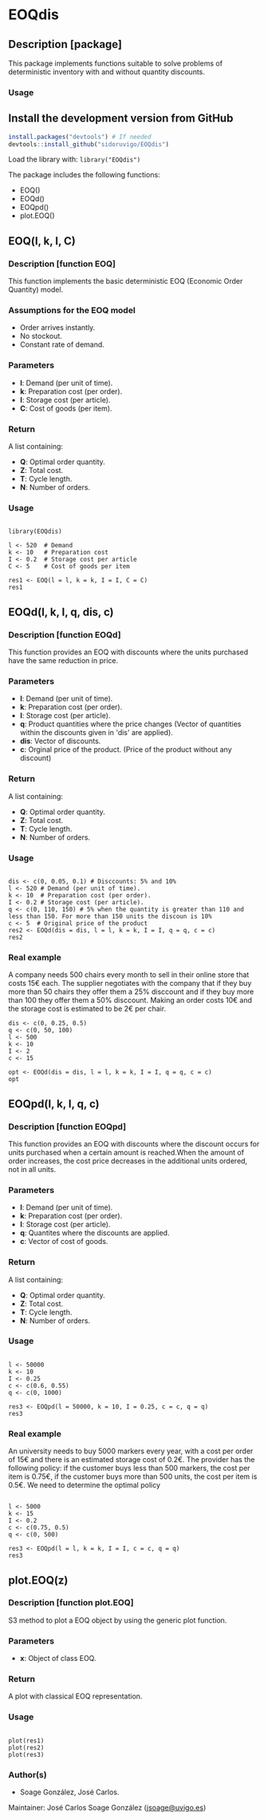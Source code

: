 # EOQdis

## Description [package]

This package implements functions suitable to solve problems of deterministic inventory with and without quantity discounts. 

### Usage

## Install the development version from GitHub

```r
install.packages("devtools") # If needed
devtools::install_github("sidoruvigo/EOQdis")
```

Load the library with:  `library("EOQdis")`

The package includes the following functions:
+ EOQ()
+ EOQd()
+ EOQpd()
+ plot.EOQ()

## EOQ(l, k, I, C)

### Description [function EOQ] 

This function implements the basic deterministic EOQ (Economic Order Quantity) model.

### Assumptions for the EOQ model

+ Order arrives instantly.
+ No stockout.
+ Constant rate of demand.

### Parameters

+ **l**: Demand (per unit of time).
+ **k**: Preparation cost (per order).
+ **I**: Storage cost (per article).
+ **C**: Cost of goods (per item).

### Return

A list containing:

+ **Q**: Optimal order quantity.
+ **Z**: Total cost.
+ **T**: Cycle length.
+ **N**: Number of orders.


### Usage

```{r, eval=T, fig.align='center',message = FALSE, fig.height = 4, fig.width = 6, warning = FALSE, comment=""}

library(EOQdis)

l <- 520  # Demand
k <- 10   # Preparation cost
I <- 0.2  # Storage cost per article
C <- 5    # Cost of goods per item

res1 <- EOQ(l = l, k = k, I = I, C = C)
res1

```


## EOQd(l, k, I, q, dis, c)

### Description [function EOQd] 

This function provides an EOQ with discounts where the units purchased have the same reduction in price.


### Parameters

+ **l**: Demand (per unit of time).
+ **k**: Preparation cost (per order).
+ **I**: Storage cost (per article).
+ **q**: Product quantities where the price changes (Vector of quantities within the discounts given in 'dis' are applied).
+ **dis**: Vector of discounts.
+ **c**: Orginal price of the product. (Price of the product without any discount)

### Return

A list containing:

+ **Q**: Optimal order quantity.
+ **Z**: Total cost.
+ **T**: Cycle length.
+ **N**: Number of orders.


### Usage

```{r, eval=T, fig.align='center',message = FALSE, fig.height = 4, fig.width = 6, warning = FALSE, comment=""}

dis <- c(0, 0.05, 0.1) # Disccounts: 5% and 10%
l <- 520 # Demand (per unit of time).
k <- 10  # Preparation cost (per order).
I <- 0.2 # Storage cost (per article).
q <- c(0, 110, 150) # 5% when the quantity is greater than 110 and less than 150. For more than 150 units the discoun is 10%
c <- 5  # Original price of the product
res2 <- EOQd(dis = dis, l = l, k = k, I = I, q = q, c = c)
res2
```

### Real example

A company needs 500 chairs every month to sell in their online store that costs 15€ each. The supplier negotiates with the company that if they buy more than 50 chairs they offer them a 25% disccount and if they buy more than 100 they offer them a 50% disccount. Making an order costs 10€ and the storage cost is estimated to be 2€ per chair.

```{r, eval=T, fig.align='center',message = FALSE, fig.height = 4, fig.width = 6, warning = FALSE, comment=""}
dis <- c(0, 0.25, 0.5)
q <- c(0, 50, 100)
l <- 500
k <- 10
I <- 2
c <- 15

opt <- EOQd(dis = dis, l = l, k = k, I = I, q = q, c = c)
opt
```


## EOQpd(l, k, I, q, c)

### Description [function EOQpd] 

This function provides an EOQ with discounts where the discount occurs for units purchased when a certain amount is reached.When the amount of order increases, the cost price decreases in the additional units ordered, not in all units.


### Parameters

+ **l**: Demand (per unit of time).
+ **k**: Preparation cost (per order).
+ **I**: Storage cost (per article).
+ **q**: Quantites where the discounts are applied.
+ **c**: Vector of cost of goods.

### Return

A list containing:
+ **Q**: Optimal order quantity.
+ **Z**: Total cost.
+ **T**: Cycle length.
+ **N**: Number of orders.


### Usage

```{r, eval=T, fig.align='center',message = FALSE, fig.height = 4, fig.width = 6, warning = FALSE, comment=""}

l <- 50000
k <- 10
I <- 0.25
c <- c(0.6, 0.55)
q <- c(0, 1000)

res3 <- EOQpd(l = 50000, k = 10, I = 0.25, c = c, q = q)
res3
```

### Real example

An university needs to buy 5000 markers every year, with a cost per order of 15€ and there is an estimated storage cost of 0.2€. The provider has the following policy: if the customer buys less than 500 markers, the cost per item is 0.75€, if the customer buys more than 500 units, the cost per item is 0.5€. We need to determine the optimal policy

```{r, eval=T, fig.align='center',message = FALSE, fig.height = 4, fig.width = 6, warning = FALSE, comment=""}

l <- 5000
k <- 15
I <- 0.2
c <- c(0.75, 0.5)
q <- c(0, 500)

res3 <- EOQpd(l = l, k = k, I = I, c = c, q = q)
res3
```



## plot.EOQ(z)

### Description [function plot.EOQ] 

S3 method to plot a EOQ object by using the generic plot function.


### Parameters

+ **x**: Object of class EOQ.


### Return

A plot with classical EOQ representation.


### Usage

```{r, eval=T, fig.align='center',message = FALSE, fig.height = 4, fig.width = 6, warning = FALSE, comment=""}

plot(res1)
plot(res2)
plot(res3)

```




### Author(s)

+ Soage González, José Carlos.

Maintainer: José Carlos Soage González (jsoage@uvigo.es)

	


